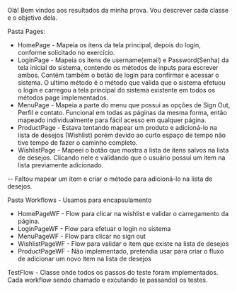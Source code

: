 Olá! Bem vindos aos resultados da minha prova. Vou descrever cada classe e o objetivo dela.

Pasta Pages:
- HomePage - Mapeia os itens da tela principal, depois do login, conforme solicitado no exercício.
- LoginPage - Mapeia os itens de username(email) e Password(Senha) da tela inicial do sistema, contendo os métodos de inputs para escrever ambos. Contém também o botão de login para confirmar e acessar o sistema. O ultimo método é o método que valida que o sistema efetuou o login e carregou a tela principal do sistema existente em todos os métodos page implementados.
- MenuPage - Mapeia a parte do menu que possui as opções de Sign Out, Perfil e contato. Funcional em todas as páginas da mesma forma, então mapeado individualmente para fácil acesso em qualquer página.
- ProductPage - Estava tentando mapear um produto e adicioná-lo na lista de desejos (Wishlist) porém devido ao curto espaço de tempo não tive tempo de fazer o caminho completo.
- WishlistPage - Mapeei o botão que mostra a lista de itens salvos na lista de desejos. Clicando nele e validando que o usuário possui um item na lista previamente adicionado.

-- Faltou mapear um item e criar o método para adicioná-lo na lista de desejos. 

Pasta Workflows - Usamos para encapsulamento
- HomePageWF - Flow para clicar na wishlist e validar o carregamento da página.
- LoginPageWF - Flow para efetuar o login no sistema
- MenuPageWF - Flow para clicar no sign out
- WishlistPageWF - Flow para validar o item que existe na lista de desejos
- ProductPageWF - Não implementado, pretendia usar para criar o fluxo de adicionar um novo item na lista de desejos

TestFlow - Classe onde todos os passos do teste foram implementados. Cada workflow sendo chamado e excutando (e passando) os testes.
